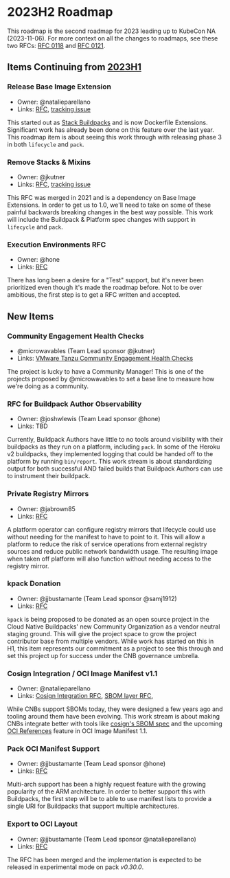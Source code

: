 # 2023H2 Roadmap

This roadmap is the second roadmap for 2023 leading up to KubeCon NA (2023-11-06). For more context on all the changes to roadmaps, see these two RFCs: [RFC 0118](https://github.com/buildpacks/rfcs/blob/main/text/0118-2023H1-roadmap.md) and [RFC 0121](https://github.com/buildpacks/rfcs/blob/main/text/0122-2023H2-roadmap.md).

## Items Continuing from [2023H1](./roadmaps/2023H1.md)

### Release Base Image Extension
* Owner: @natalieparellano 
* Links: [RFC](https://github.com/buildpacks/rfcs/blob/main/text/0105-dockerfiles.md), [tracking issue](https://github.com/buildpacks/rfcs/issues/224)

This started out as [Stack Buildpacks](https://github.com/buildpacks/rfcs/blob/main/text/0069-stack-buildpacks.md) and is now Dockerfile Extensions. Significant work has already been done on this feature over the last year. This roadmap item is about seeing this work through with releasing phase 3 in both `lifecycle` and `pack`.

### Remove Stacks & Mixins
* Owner: @jkutner
* Links: [RFC](https://github.com/buildpacks/rfcs/blob/main/text/0096-remove-stacks-mixins.md), [tracking issue](https://github.com/buildpacks/rfcs/issues/219)

This RFC was merged in 2021 and is a dependency on Base Image Extensions. In order to get us to 1.0, we'll need to take on some of these painful backwards breaking changes in the best way possible. This work will include the Buildpack & Platform spec changes with support in `lifecycle` and `pack`.

### Execution Environments RFC
* Owner: @hone
* Links: [RFC](https://github.com/buildpacks/rfcs/pull/274)

There has long been a desire for a "Test" support, but it's never been prioritized even though it's made the roadmap before. Not to be over ambitious, the first step is to get a RFC written and accepted.

## New Items

### Community Engagement Health Checks
* @microwavables (Team Lead sponsor @jkutner)
* Links: [VMware Tanzu Community Engagement Health Checks](https://github.com/vmware-tanzu/community-engagement/blob/main/HEALTHCHECKS.md)

The project is lucky to have a Community Manager! This is one of the projects proposed by @microwavables to set a base line to measure how we're doing as a community.

### RFC for Buildpack Author Observability
* Owner: @joshwlewis (Team Lead sponsor @hone)
* Links: TBD

Currently, Buildpack Authors have little to no tools around visibility with their buildpacks as they run on a platform, including `pack`. In some of the Heroku v2 buildpacks, they implemented logging that could be handed off to the platform by running `bin/report`. This work stream is about standardizing output for both successful AND failed builds that Buildpack Authors can use to instrument their buildpack.

### Private Registry Mirrors
* Owner: @jabrown85
* Links: [RFC](https://github.com/buildpacks/rfcs/pull/285)

A platform operator can configure registry mirrors that lifecycle could use without needing for the manifest to have to point to it. This will allow a platform to reduce the risk of service operations from external registry sources and reduce public network bandwidth usage. The resulting image when taken off platform will also function without needing access to the registry mirror.

### kpack Donation
* Owner: @jjbustamante (Team Lead sponsor @samj1912)
* Links: [RFC](https://github.com/buildpacks/rfcs/pull/235)

`kpack` is being proposed to be donated as an open source project in the Cloud Native Buildpacks' new Community Organization as a vendor neutral staging ground. This will give the project space to grow the project contributor base from multiple vendors. While work has started on this in H1, this item represents our commitment as a project to see this through and set this project up for success under the CNB governance umbrella.

### Cosign Integration / OCI Image Manifest v1.1
* Owner: @natalieparellano
* Links: [Cosign Integration RFC](https://github.com/buildpacks/rfcs/pull/195), [SBOM layer RFC](https://github.com/buildpacks/rfcs/pull/278),

While CNBs support SBOMs today, they were designed a few years ago and tooling around them have been evolving. This work stream is about making CNBs integrate better with tools like [cosign's SBOM spec](https://github.com/sigstore/cosign/blob/main/specs/SBOM_SPEC.md) and the upcoming [OCI References](https://github.com/opencontainers/image-spec/issues/827) feature in OCI Image Manifest 1.1.

### Pack OCI Manifest Support
* Owner: @jjbustamante (Team Lead sponsor @hone)
* Links: [RFC](https://github.com/buildpacks/rfcs/pull/283)

Multi-arch support has been a highly request feature with the growing popularity of the ARM architecture. In order to better support this with Buildpacks, the first step will be to able to use manifest lists to provide a single URI for Buildpacks that support multiple architectures.

### Export to OCI Layout
* Owner: @jjbustamante (Team Lead sponsor @natalieparellano)
* Links: [RFC](https://github.com/buildpacks/rfcs/blob/main/text/0119-export-to-oci.md)

The RFC has been merged and the implementation is expected to be released in experimental mode on pack *v0.30.0*.
